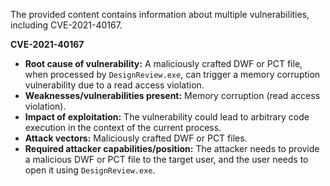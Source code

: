 The provided content contains information about multiple vulnerabilities, including CVE-2021-40167.

**CVE-2021-40167**

*   **Root cause of vulnerability:** A maliciously crafted DWF or PCT file, when processed by `DesignReview.exe`, can trigger a memory corruption vulnerability due to a read access violation.
*   **Weaknesses/vulnerabilities present:** Memory corruption (read access violation).
*  **Impact of exploitation:**  The vulnerability could lead to arbitrary code execution in the context of the current process.
*   **Attack vectors:** Maliciously crafted DWF or PCT files.
*   **Required attacker capabilities/position:** The attacker needs to provide a malicious DWF or PCT file to the target user, and the user needs to open it using `DesignReview.exe`.